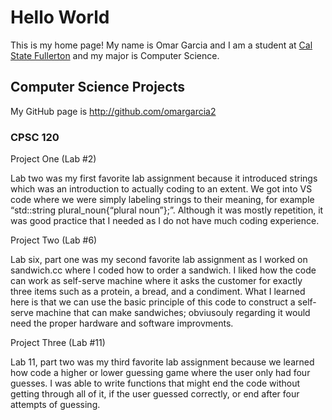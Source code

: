 # Hello World

This is my home page! My name is Omar Garcia and I am a student at [Cal State Fullerton](http://www.fullerton.edu/) and my major is Computer Science.
## Computer Science Projects

My GitHub page is http://github.com/omargarcia2

### CPSC 120

Project One (Lab #2)

Lab two was my first favorite lab assignment because it introduced strings which was an introduction to actually coding to an extent. We got into VS code where we were simply labeling strings to their meaning, for example “std::string plural_noun{“plural noun”};”. Although it was mostly repetition, it was good practice that I needed as I do not have much coding experience.

Project Two (Lab #6)

Lab six, part one was my second favorite lab assignment as I worked on sandwich.cc where I coded how to order a sandwich. I liked how the code can work as self-serve machine where it asks the customer for exactly three items such as a protein, a bread, and a condiment. What I learned here is that we can use the basic principle of this code to construct a self-serve machine that can make sandwiches; obviusouly regarding it would need the proper hardware and software improvments.

Project Three (Lab #11)

Lab 11, part two was my third favorite lab assignment because we learned how code a higher or lower guessing game where the user only had four guesses. I was able to write functions that might end the code without getting through all of it, if the user guessed correctly, or end after four attempts of guessing.
